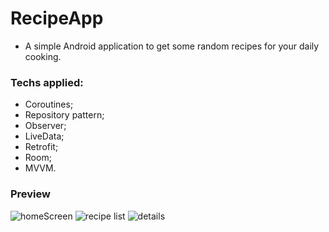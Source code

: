 # RecipeApp
- A simple Android application to get some random recipes for your daily cooking.


### Techs applied:
- Coroutines;
- Repository pattern;
- Observer;
- LiveData;
- Retrofit;
- Room;
- MVVM.

### Preview



<img src="https://i.imgur.com/WtdZdnj.jpg" alt="homeScreen"/>

<img src="https://i.imgur.com/1b4GvCC.jpg" alt="recipe list" />

<img src="https://i.imgur.com/vQPESpS.jpg" alt="details" />